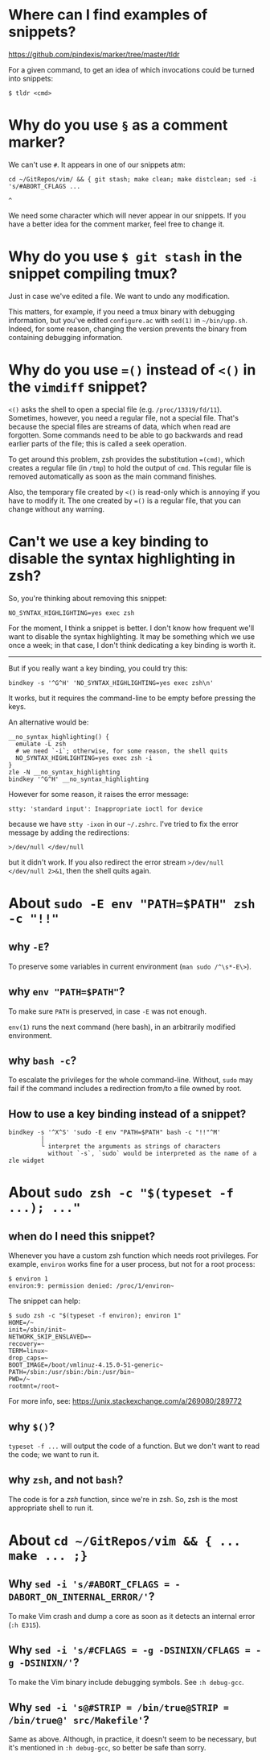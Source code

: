 # Where can I find examples of snippets?

<https://github.com/pindexis/marker/tree/master/tldr>

For a given  command, to get an  idea of which invocations could  be turned into
snippets:

    $ tldr <cmd>

# Why do you use `§` as a comment marker?

We can't use `#`.
It appears in one of our snippets atm:

    cd ~/GitRepos/vim/ && { git stash; make clean; make distclean; sed -i 's/#ABORT_CFLAGS ...
                                                                             ^

We need some character which will never appear in our snippets.
If you have a better idea for the comment marker, feel free to change it.

##
# Why do you use `$ git stash` in the snippet compiling tmux?

Just in case we've edited a file.
We want to undo any modification.

This matters, for example, if you need a tmux binary with debugging information,
but you've edited `configure.ac` with `sed(1)` in `~/bin/upp.sh`.
Indeed,  for  some  reason,  changing  the  version  prevents  the  binary  from
containing debugging information.

# Why do you use `=()` instead of `<()` in the `vimdiff` snippet?

`<()` asks the shell to open a special file (e.g. `/proc/13319/fd/11`).
Sometimes, however, you need a regular file, not a special file.
That's  because the  special files  are  streams of  data, which  when read  are
forgotten.
Some commands  need to be  able to  go backwards and  read earlier parts  of the
file; this is called a seek operation.

To  get around  this  problem,  zsh provides  the  substitution `=(cmd)`,  which
creates a regular file (in `/tmp`) to hold the output of `cmd`.
This regular file is removed automatically as soon as the main command finishes.

Also, the temporary file created by `<()`  is read-only which is annoying if you
have to modify it.
The one  created by `=()`  is a  regular file, that  you can change  without any
warning.

# Can't we use a key binding to disable the syntax highlighting in zsh?

So, you're thinking about removing this snippet:

    NO_SYNTAX_HIGHLIGHTING=yes exec zsh

For the moment, I think a snippet is better.
I don't know how frequent we'll want to disable the syntax highlighting.
It may  be something  which we  use once  a week;  in that  case, I  don't think
dedicating a key binding is worth it.

---

But if you really want a key binding, you could try this:

    bindkey -s '^G^H' 'NO_SYNTAX_HIGHLIGHTING=yes exec zsh\n'

It works, but it requires the command-line to be empty before pressing the keys.

An alternative would be:

    __no_syntax_highlighting() {
      emulate -L zsh
      # we need `-i`; otherwise, for some reason, the shell quits
      NO_SYNTAX_HIGHLIGHTING=yes exec zsh -i
    }
    zle -N __no_syntax_highlighting
    bindkey '^G^H' __no_syntax_highlighting

However for some reason, it raises the error message:

    stty: 'standard input': Inappropriate ioctl for device

because we have `stty -ixon` in our `~/.zshrc`.
I've tried to fix the error message by adding the redirections:

    >/dev/null </dev/null

but it didn't work.
If you  also redirect the  error stream  `>/dev/null </dev/null 2>&1`,  then the
shell quits again.

##
# About `sudo -E env "PATH=$PATH" zsh -c "!!"`
## why `-E`?

To preserve some variables in current environment (`man sudo /^\s*-E\>`).

## why `env "PATH=$PATH"`?

To make sure `PATH` is preserved, in case `-E` was not enough.

`env(1)` runs the next command (here bash), in an arbitrarily modified environment.

## why `bash -c`?

To escalate the privileges for the whole command-line.
Without, `sudo`  may fail if the  command includes a redirection  from/to a file
owned by root.

##
## How to use a key binding instead of a snippet?

    bindkey -s '^X^S' 'sudo -E env "PATH=$PATH" bash -c "!!"^M'
             │
             └ interpret the arguments as strings of characters
               without `-s`, `sudo` would be interpreted as the name of a zle widget

##
# About `sudo zsh -c "$(typeset -f ...); ..."`
## when do I need this snippet?

Whenever you have a custom zsh function which needs root privileges.
For example, `environ` works fine for a user process, but not for a root process:

    $ environ 1
    environ:9: permission denied: /proc/1/environ~

The snippet can help:

    $ sudo zsh -c "$(typeset -f environ); environ 1"
    HOME=/~
    init=/sbin/init~
    NETWORK_SKIP_ENSLAVED=~
    recovery=~
    TERM=linux~
    drop_caps=~
    BOOT_IMAGE=/boot/vmlinuz-4.15.0-51-generic~
    PATH=/sbin:/usr/sbin:/bin:/usr/bin~
    PWD=/~
    rootmnt=/root~

For more info, see: <https://unix.stackexchange.com/a/269080/289772>

##
## why `$()`?

`typeset -f ...` will output the code of a function.
But we don't want to read the code; we want to run it.

## why `zsh`, and not `bash`?

The code is for a *zsh* function, since we're in zsh.
So, zsh is the most appropriate shell to run it.

##
# About `cd ~/GitRepos/vim && { ... make ... ;}`
## Why `sed -i 's/#ABORT_CFLAGS = -DABORT_ON_INTERNAL_ERROR/'`?

To make Vim crash and dump a core as soon as it detects an internal error (`:h E315`).

## Why `sed -i 's/#CFLAGS = -g -DSINIXN/CFLAGS = -g -DSINIXN/'`?

To make the Vim binary include debugging symbols.
See `:h debug-gcc`.

## Why `sed -i 's@#STRIP = /bin/true@STRIP = /bin/true@' src/Makefile'`?

Same as above.
Although, in  practice, it doesn't seem  to be necessary, but  it's mentioned in
`:h debug-gcc`, so better be safe than sorry.

